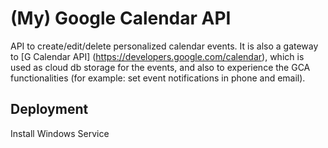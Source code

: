 # (My) Google Calendar API 

API to create/edit/delete personalized calendar events.
It is also a gateway to [G Calendar API] (https://developers.google.com/calendar), which is used as cloud db storage for the events, and also to experience the GCA functionalities (for example: set event notifications in phone and email).

## Deployment

Install Windows Service
